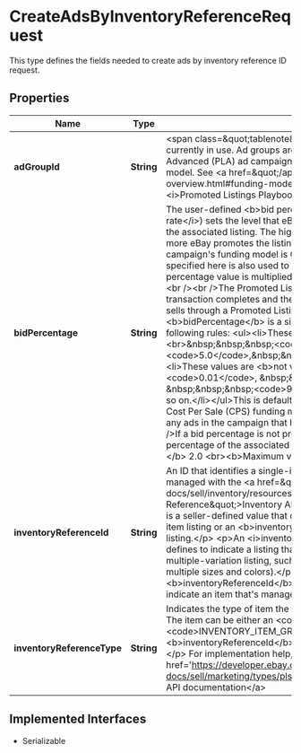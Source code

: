 

# CreateAdsByInventoryReferenceRequest

This type defines the fields needed to create ads by inventory reference ID request.
## Properties

Name | Type | Description | Notes
------------ | ------------- | ------------- | -------------
**adGroupId** | **String** | &lt;span class&#x3D;\&quot;tablenote\&quot;&gt;&lt;b&gt;Note:&lt;/b&gt; This field is not currently in use. Ad groups are only applicable to Promoted Listings Advanced (PLA) ad campaigns that use the Cost Per Click (CPC) funding model. See &lt;a href&#x3D;\&quot;/api-docs/sell/static/marketing/pl-overview.html#funding-model\&quot;&gt;Funding Models&lt;/a&gt; in the &lt;i&gt;Promoted Listings Playbook&lt;/i&gt; for more information.&lt;/span&gt; |  [optional]
**bidPercentage** | **String** | The user-defined &lt;b&gt;bid percentage&lt;/b&gt; (also known as the &lt;i&gt;ad rate&lt;/i&gt;) sets the level that eBay increases the visibility in search results for the associated listing. The higher the &lt;b&gt;bidPercentage&lt;/b&gt; value, the more eBay promotes the listing.&lt;br /&gt;&lt;br /&gt;&lt;i&gt;Required if&lt;/i&gt; the campaign&#39;s funding model is Cost Per Sale (CPS).&lt;br /&gt;&lt;br /&gt;The value specified here is also used to calculate the Promoted Listings fee. This percentage value is multiplied by the final sales price to determine the fee.&lt;br /&gt;&lt;br /&gt;The Promoted Listings fee is determined at the time the transaction completes and the seller is assessed the fee only when an item sells through a Promoted Listings ad campaign.&lt;br /&gt;&lt;br /&gt;The &lt;b&gt;bidPercentage&lt;/b&gt; is a single precision value that is guided by the following rules: &lt;ul&gt;&lt;li&gt;These values are &lt;b&gt;valid&lt;/b&gt;:&lt;br&gt;&amp;nbsp;&amp;nbsp;&amp;nbsp;&lt;code&gt;4.1&lt;/code&gt;, &amp;nbsp;&amp;nbsp;&amp;nbsp;&lt;code&gt;5.0&lt;/code&gt;,&amp;nbsp;&amp;nbsp;&amp;nbsp;&lt;code&gt;5.5&lt;/code&gt;, ...&lt;/li&gt;  &lt;li&gt;These values are &lt;b&gt;not valid&lt;/b&gt;:&lt;br /&gt; &amp;nbsp;&amp;nbsp;&amp;nbsp;&lt;code&gt;0.01&lt;/code&gt;, &amp;nbsp;&amp;nbsp;&amp;nbsp;&lt;code&gt;10.75&lt;/code&gt;, &amp;nbsp;&amp;nbsp;&amp;nbsp;&lt;code&gt;99.99&lt;/code&gt;,&lt;br /&gt; &amp;nbsp;&amp;nbsp;&amp;nbsp;and so on.&lt;/li&gt;&lt;/ul&gt;This is default bid percentage for the campaigns using the Cost Per Sale (CPS) funding model, and this value will be overridden by any ads in the campaign that have their own set bid percentages.&lt;br /&gt;&lt;br /&gt;If a bid percentage is not provided for an ad, eBay uses the default bid percentage of the associated campaign.&lt;br /&gt;&lt;br /&gt;&lt;b&gt;Minimum value:&lt;/b&gt; 2.0 &lt;br&gt;&lt;b&gt;Maximum value:&lt;/b&gt; 100.0 |  [optional]
**inventoryReferenceId** | **String** | An ID that identifies a single-item listing or multiple-variation listing that is managed with the &lt;a href&#x3D;\&quot;/api-docs/sell/inventory/resources/methods\&quot; title&#x3D;\&quot;Inventory API Reference\&quot;&gt;Inventory API&lt;/a&gt;. &lt;p&gt;The &lt;i&gt;inventory reference ID&lt;/i&gt; is a seller-defined value that can be either an &lt;b&gt;SKU&lt;/b&gt; for a single-item listing or an &lt;b&gt;inventoryItemGroupKey&lt;/b&gt; for a multiple-value listing.&lt;/p&gt;  &lt;p&gt;An &lt;i&gt;inventoryItemGroupKey&lt;/i&gt; is a value that the seller defines to indicate a listing that&#39;s the parent of an inventory item group (a multiple-variation listing, such as a listing for a shirt that&#39;s available in multiple sizes and colors).&lt;/p&gt;  &lt;p&gt;You must always specify both an &lt;b&gt;inventoryReferenceId&lt;/b&gt; and an &lt;b&gt;inventoryReferenceType&lt;/b&gt; to indicate an item that&#39;s managed with the Inventory API.&lt;/p&gt; |  [optional]
**inventoryReferenceType** | **String** | Indicates the type of item the &lt;b&gt;inventoryReferenceId&lt;/b&gt; references. The item can be either an &lt;code&gt;INVENTORY_ITEM&lt;/code&gt; or &lt;code&gt;INVENTORY_ITEM_GROUP&lt;/code&gt;. &lt;p&gt;You must always pair an &lt;b&gt;inventoryReferenceId&lt;/b&gt; with and &lt;b&gt;inventoryReferenceType&lt;/b&gt;.&lt;/p&gt; For implementation help, refer to &lt;a href&#x3D;&#39;https://developer.ebay.com/api-docs/sell/marketing/types/pls:InventoryReferenceTypeEnum&#39;&gt;eBay API documentation&lt;/a&gt; |  [optional]


## Implemented Interfaces

* Serializable


